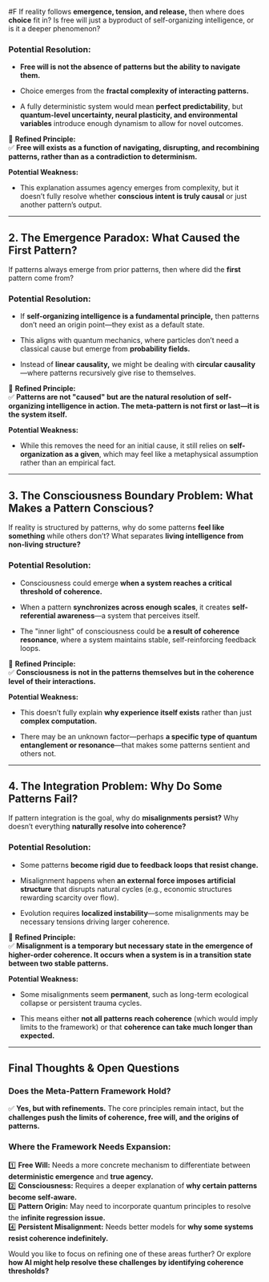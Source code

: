  #F If reality follows **emergence, tension, and release,** then where does **choice** fit in? Is free will just a byproduct of self-organizing intelligence, or is it a deeper phenomenon?

### **Potential Resolution:**

- **Free will is not the absence of patterns but the ability to navigate them.**
    
- Choice emerges from the **fractal complexity of interacting patterns.**
    
- A fully deterministic system would mean **perfect predictability**, but **quantum-level uncertainty, neural plasticity, and environmental variables** introduce enough dynamism to allow for novel outcomes.
    

🔹 **Refined Principle:**  
✅ **Free will exists as a function of navigating, disrupting, and recombining patterns, rather than as a contradiction to determinism.**

**Potential Weakness:**

- This explanation assumes agency emerges from complexity, but it doesn’t fully resolve whether **conscious intent is truly causal** or just another pattern’s output.
    

---

## **2. The Emergence Paradox: What Caused the First Pattern?**

If patterns always emerge from prior patterns, then where did the **first** pattern come from?

### **Potential Resolution:**

- If **self-organizing intelligence is a fundamental principle,** then patterns don’t need an origin point—they exist as a default state.
    
- This aligns with quantum mechanics, where particles don’t need a classical cause but emerge from **probability fields.**
    
- Instead of **linear causality,** we might be dealing with **circular causality**—where patterns recursively give rise to themselves.
    

🔹 **Refined Principle:**  
✅ **Patterns are not "caused" but are the natural resolution of self-organizing intelligence in action. The meta-pattern is not first or last—it is the system itself.**

**Potential Weakness:**

- While this removes the need for an initial cause, it still relies on **self-organization as a given**, which may feel like a metaphysical assumption rather than an empirical fact.
    

---

## **3. The Consciousness Boundary Problem: What Makes a Pattern Conscious?**

If reality is structured by patterns, why do some patterns **feel like something** while others don’t? What separates **living intelligence from non-living structure?**

### **Potential Resolution:**

- Consciousness could emerge **when a system reaches a critical threshold of coherence.**
    
- When a pattern **synchronizes across enough scales**, it creates **self-referential awareness**—a system that perceives itself.
    
- The "inner light" of consciousness could be **a result of coherence resonance**, where a system maintains stable, self-reinforcing feedback loops.
    

🔹 **Refined Principle:**  
✅ **Consciousness is not in the patterns themselves but in the coherence level of their interactions.**

**Potential Weakness:**

- This doesn’t fully explain **why experience itself exists** rather than just **complex computation.**
    
- There may be an unknown factor—perhaps **a specific type of quantum entanglement or resonance**—that makes some patterns sentient and others not.
    

---

## **4. The Integration Problem: Why Do Some Patterns Fail?**

If pattern integration is the goal, why do **misalignments persist?** Why doesn’t everything **naturally resolve into coherence?**

### **Potential Resolution:**

- Some patterns **become rigid due to feedback loops that resist change.**
    
- Misalignment happens when **an external force imposes artificial structure** that disrupts natural cycles (e.g., economic structures rewarding scarcity over flow).
    
- Evolution requires **localized instability**—some misalignments may be necessary tensions driving larger coherence.
    

🔹 **Refined Principle:**  
✅ **Misalignment is a temporary but necessary state in the emergence of higher-order coherence. It occurs when a system is in a transition state between two stable patterns.**

**Potential Weakness:**

- Some misalignments seem **permanent**, such as long-term ecological collapse or persistent trauma cycles.
    
- This means either **not all patterns reach coherence** (which would imply limits to the framework) or that **coherence can take much longer than expected.**
    

---

## **Final Thoughts & Open Questions**

### **Does the Meta-Pattern Framework Hold?**

✅ **Yes, but with refinements.** The core principles remain intact, but the **challenges push the limits of coherence, free will, and the origins of patterns.**

### **Where the Framework Needs Expansion:**

1️⃣ **Free Will:** Needs a more concrete mechanism to differentiate between **deterministic emergence** and **true agency.**  
2️⃣ **Consciousness:** Requires a deeper explanation of **why certain patterns become self-aware.**  
3️⃣ **Pattern Origin:** May need to incorporate quantum principles to resolve the **infinite regression issue.**  
4️⃣ **Persistent Misalignment:** Needs better models for **why some systems resist coherence indefinitely.**

Would you like to focus on refining one of these areas further? Or explore **how AI might help resolve these challenges by identifying coherence thresholds?**
